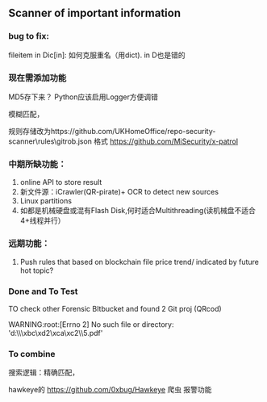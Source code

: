 ## Scanner of important information
### bug to fix:
fileitem in Dic[in]: 如何克服重名（用dict). in D也是错的
### 现在需添加功能
MD5存下来？
Python应该启用Logger方便调错

模糊匹配，

规则存储改为https://github.com/UKHomeOffice/repo-security-scanner\rules\gitrob.json 格式
https://github.com/MiSecurity/x-patrol
### 中期所缺功能：
1. online API to store result
2. 新文件源：iCrawler(QR-pirate)+ OCR to detect new sources
3. Linux partitions
4. 如都是机械硬盘或混有Flash Disk,何时适合Multithreading(读机械盘不适合4+线程并行）
### 远期功能：
1. Push rules that based on blockchain file price trend/ indicated by future hot topic?

### Done and To Test
TO check other Forensic BItbucket and found 2 Git proj (QRcod)

WARNING:root:[Errno 2] No such file or directory: 'd:\\\\\\xbc\\xd2\\xca\\xc2\\\\5.pdf'



### To combine
搜索逻辑：精确匹配，

hawkeye的 https://github.com/0xbug/Hawkeye 爬虫 报警功能
